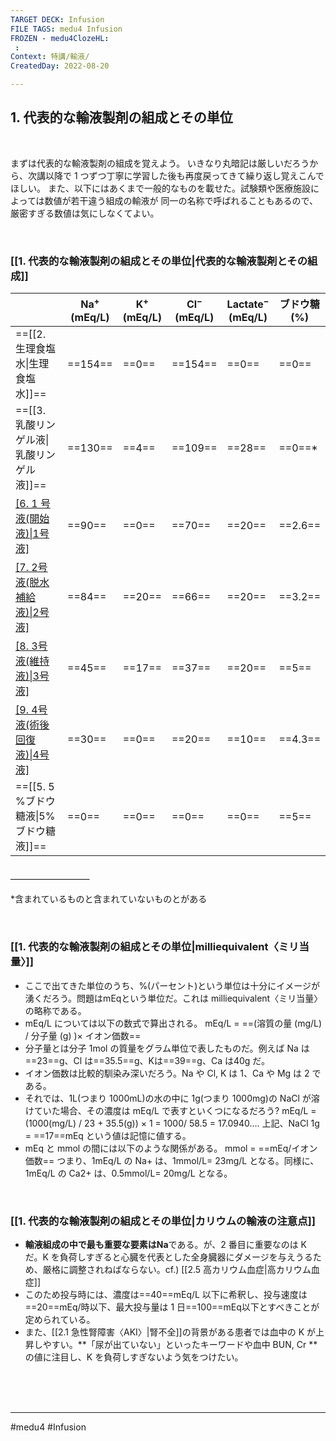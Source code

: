 ```yaml
---
TARGET DECK: Infusion
FILE TAGS: medu4 Infusion
FROZEN - medu4ClozeHL:
 : 
Context: 特講/輸液/
CreatedDay: 2022-08-20

---
```


## 1. 代表的な輸液製剤の組成とその単位

<br>


まずは代表的な輸液製剤の組成を覚えよう。
いきなり丸暗記は厳しいだろうから、次講以降で 1 つずつ丁寧に学習した後も再度戻ってきて繰り返し覚えこんでほしい。
また、以下にはあくまで一般的なものを載せた。試験類や医療施設によっては数値が若干違う組成の輸液が 同一の名称で呼ばれることもあるので、厳密すぎる数値は気にしなくてよい。



<br>



### [[1. 代表的な輸液製剤の組成とその単位|代表的な輸液製剤とその組成]]
| |Na<sup>+</sup><br>(mEq/L)|K<sup>+</sup><br>(mEq/L)|Cl<sup>−</sup><br>(mEq/L)|Lactate<sup>−</sup><br>(mEq/L)|ブドウ糖<br>(%)|
|---|---|---|---|---|---|
|==[[2. 生理食塩水\|生理食塩水]]==|==154==|==0==|==154==|==0==|==0==|
|==[[3. 乳酸リンゲル液\|乳酸リンゲル液]]==|==130==|==4==|==109==|==28==|==0==\*|
|[[6. 1 号液(開始液)\|1号液]](==開始==液)|==90==|==0==|==70==|==20==|==2.6==|
|[[7. 2号液(脱水補給液)\|2号液]](==脱水補給==液)|==84==|==20==|==66==|==20==|==3.2==|
|[[8. 3号液(維持液)\|3号液]](==維持==液)|==45==|==17==|==37==|==20==|==5==|
|[[9. 4号液(術後回復液)\|4号液]](==術後回復==液)|==30==|==0==|==20==|==10==|==4.3==|
|==[[5. 5 %ブドウ糖液\|5%ブドウ糖液]]==|==0==|==0==|==0==|==0==|==5==|
#### ＿＿＿＿＿＿＿＿＿
\*含まれているものと含まれていないものとがある
<!--ID: 1661155310524-->



<br>


### [[1. 代表的な輸液製剤の組成とその単位|milliequivalent〈ミリ当量〉]]
* ここで出てきた単位のうち、%(パーセント)という単位は十分にイメージが湧くだろう。問題はmEqという単位だ。これは milliequivalent〈ミリ当量〉の略称である。
* mEq/L については以下の数式で算出される。
mEq/L = ==(溶質の量 (mg/L) / 分子量 (g) )× イオン価数==
* 分子量とは分子 1mol の質量をグラム単位で表したものだ。例えば Na は==23==g、Cl は==35.5==g、Kは==39==g、Ca は40g だ。
* イオン価数は比較的馴染み深いだろう。Na や Cl, K は 1、Ca や Mg は 2 である。
* それでは、1L(つまり 1000mL)の水の中に 1g(つまり 1000mg)の NaCl が溶けていた場合、その濃度は mEq/L で表すといくつになるだろう?
mEq/L = (1000(mg/L) / 23 + 35.5(g)) × 1 = 1000/ 58.5 = 17.0940.... 
上記、NaCl 1g = ==17==mEq という値は記憶に値する。 
* mEq と mmol の間には以下のような関係がある。
mmol = ==mEq/イオン価数==
つまり、1mEq/L の Na+ は、1mmol/L= 23mg/L となる。同様に、1mEq/L の Ca2+ は、0.5mmol/L= 20mg/L となる。
<!--ID: 1661155310543-->



<br>


### [[1. 代表的な輸液製剤の組成とその単位|カリウムの輸液の注意点]]
* **輸液組成の中で最も重要な要素はNa**である。が、2 番目に重要なのは K だ。K を負荷しすぎると心臓を代表とした全身臓器にダメージを与えうるため、厳格に調整されねばならない。cf.) [[2.5 高カリウム血症|高カリウム血症]]
* このため投与時には、濃度は==40==mEq/L 以下に希釈し、投与速度は==20==mEq/時以下、最大投与量は 1 日==100==mEq以下とすべきことが定められている。
* また、[[2.1 急性腎障害〈AKI〉|腎不全]]の背景がある患者では血中の K が上昇しやすい。**「尿が出ていない」といったキーワードや血中 BUN, Cr **の値に注目し、K を負荷しすぎないよう気をつけたい。
<!--ID: 1661155310560-->







<br><br><br>

---
#medu4 #Infusion 
